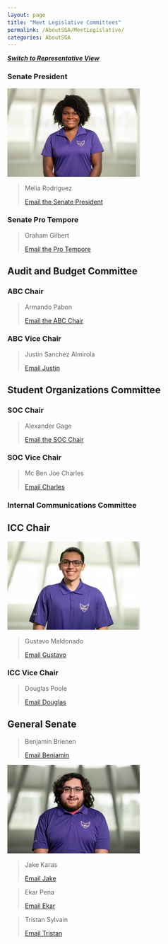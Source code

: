 ```yaml
---
layout: page
title: "Meet Legislative Committees"
permalink: /AboutSGA/MeetLegislative/
categories: AboutSGA
---
```


[**_Switch to Representative View_**](/AboutSGA/MeetLegislativeRepresentatives/)

### Senate President

<img src="/assets/Legislative/melia_rodriguez.jpg" alt="Senate President" height="200"/>

> Melia Rodriguez
> 
> [Email the Senate President](mailto:mrodriguez@floridapoly.edu)

### Senate Pro Tempore
> Graham Gilbert
> 
> [Email the Pro Tempore](mailto:ggilbert@floridapoly.edu)

## Audit and Budget Committee
### ABC Chair
> Armando Pabon
> 
> [Email the ABC Chair](mailto:apabon@floridapoly.edu)

### ABC Vice Chair
> Justin Sanchez Almirola
> 
> [Email Justin](mailto:jsanchezalmirola@floridapoly.edu)


## Student Organizations Committee
### SOC Chair
> Alexander Gage
> 
> [Email the SOC Chair](mailto:agage@floridapoly.edu)

### SOC Vice Chair
> Mc Ben Joe Charles
> 
> [Email Charles](mailto:mcharles@floridapoly.edu)


### Internal Communications Committee
## ICC Chair

<img src="/assets/Legislative/gustavo_maldonado.jpg" alt="ICC Chair" height="200"/>

> Gustavo Maldonado
> 
> [Email Gustavo](mailto:gmaldonado@floridapoly.edu)

### ICC Vice Chair
> Douglas Poole
> 
> [Email Douglas](mailto:dpoole@floridapoly.edu)

## General Senate
<!-- General senate is ordered alphabetically by last name -->

> Benjamin Brienen
> 
> [Email Benjamin](mailto:bbrienen@floridapoly.edu)

<img src="/assets/Legislative/jake_karas.jpg" height="200"/>

> Jake Karas
> 
> [Email Jake](mailto:jkaras@floridapoly.edu)

> Ekar Pena
> 
> [Email Ekar](mailto:epena@floridapoly.edu)

> Tristan Sylvain
> 
> [Email Tristan](mailto:tsylvain@floridapoly.edu)